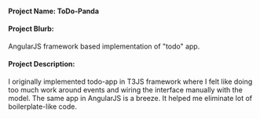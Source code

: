 #### Project Name: ToDo-Panda

#### Project Blurb:
AngularJS framework based implementation of "todo" app.

#### Project Description:

I originally implemented todo-app in T3JS framework where I felt like doing too much work around events and wiring the interface manually with the model. The same app in AngularJS is a breeze. It helped me eliminate lot of boilerplate-like code.